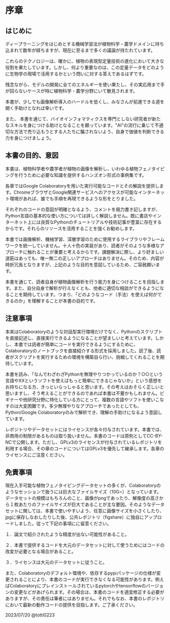 # 序章
## はじめに

ディープラーニングをはじめとする機械学習法が植物科学・農学ドメインに持ち込まれて数年が経ちますが、現在に至るまで多くの議論が持たれています。

これらのテクノロジーは、確かに、植物の表現型定量技術の進化において大きな役割を果たしています。しかし、何より重要なのは、この定量データをどのように生物学の現場で活用するかという問いに対する答えであるはずです。

残念ながら、モデルの開発に全てのエネルギーを使い果たし、その実応用まで手が回らないケースが特に植物科学・農学分野にいて散見されます。

本書が、少しでも画像解析導入のハードルを低くし、みなさんが前進できる道を開く手助けとなれば幸いです。

また、 本書を通じて、バイオインフォマティクスを専門としない研究者が新たなスキルを身につける助けとなることを願っています。"AI"の流行に乗じて不適切な方法で売り込もうとする人たちに騙されないよう、自身で価値を判断できる力を身につけましょう。

## 本書の目的、意図

本書は、植物科学者や農学者が植物の画像を解析し、いわゆる植物フェノタイピングを行うために必要な知識を提供するハンズオン形式の事例集です。

 各章ではGoogle Colaboratoryを用いた実行可能なコードとその解説を提供します。ChromeブラウザとGoogle関連サービスへのアクセスが可能なインターネット環境があれば、誰でも手順を再現できるような形をとりました。

それぞれのコードの意図が明確となるよう、コメントを極力書き記しますが、Python言語の基本的な使い方については詳しく解説しません。既に書店やインターネット上には良質なPythonのチュートリアルや技術記事が豊富に存在するからです。それらのリソースを活用することを強くお勧めします。

本書では画像解析、機械学習、深層学習のために使用するライブラリやフレームワークを統一していません。十人十色の実装があり、読者がそのような多様なアプローチに触れることが重要と考えるからです。課題解決に際し、より好ましい道筋はあっても、唯一無二の正しいアプローチはありません。そのため、内容が時折冗長となりますが、上記のような目的を意図しているため、ご容赦願います。

本書を通じて、読者自身が植物画像解析を行う能力を身につけることを目指します。また、自分自身で解析が行えなくとも、他者に適切な相談ができるようになることを期待しています。つまり、「どのようなコード（手法）を使えば何ができるのか」を理解することが本書の目的です。

## 注意事項
本来はColaboratoryのような対話型実行環境だけでなく、Pythonのスクリプトを直接記述し、直接実行できるようになることが望ましいと考えています。しかし、本書では読者が簡単にコードを実行できるようにするために、Colaboratoryのノートブックを直接紹介する形式を採用しました。読了後、読者がスクリプトを実行するための環境を構築自ら行い、挑戦してくれることを期待しています。

本書を読み、「なんでわざわざPythonを無理やりつかっているのか？○○という言語やXXというソフトを使えばもっと簡単にできるじゃないか」という感想をお持ちになる方、きっといらっしゃると思います。その考えはおそらく正しいと思いますし、そう考えることができるのであれば本書は不要かもしれません。ビギナーや他研究分野に特化している方にとって、複数の言語やソフトを使いこなすのは大変困難です。多少無理やりなアプローチであったとしても、Python/Google Colaboratoryのみで解析でき、理解の手助けになるよう意図しています。

レポジトリやデータセットにはライセンスが各々付与されています。本書では、非商用の制限があるものは取り扱いません。本書のコードは原則としてCC-BY-NCで公開します。ただし、GPLv3のライセンスが付与されているレポジトリを利用する場合、その章のコードについてはGPLv3を優先して継承します。各章のライセンスにご注意ください。

## 免責事項
現在入手可能な植物フェノタイピングデータセットの多くが、Colaboratoryのようなセッションで扱うには巨大なファイルサイズ（10G~）となっています。データセットの規模はもちろんのこと、画像がpngであったり、解像度の高さから１枚あたりのファイルサイズが巨大であることが主な要因。そのようなデータセットに関しては、本書で使いやすいよう、任意に画像サイズを小さくしたり、jpgに保存しなおしたりした後、公共レポジトリ（figshare）に独自にアップロードしました。従って下記の事項にに留意ください。

１．論文で紹介されたような精度が出ない可能性があること。

２．本書で提供するコードを大元のデータセットに対して使うためにはコードの改変が必要となる場合があること。

３．ライセンスは大元のデータセットに従うこと。

また、Colaboratoryのデフォルト環境や、依存するpypiパッケージの仕様が変更されることにより、本書のコードが実行できなくなる可能性があります。例えばColaboratoryにプレインストールされているpytorchやtensorflowのバージョンの変更などがあげられます。その場合は、本書のコードを適宜修正する必要がありますが、その責任は筆者にはありません。それでもなお、本書のレポジトリにおいて最新の動作コードの提供を目指します。ご了承ください。

2023/07/20 @totti0223